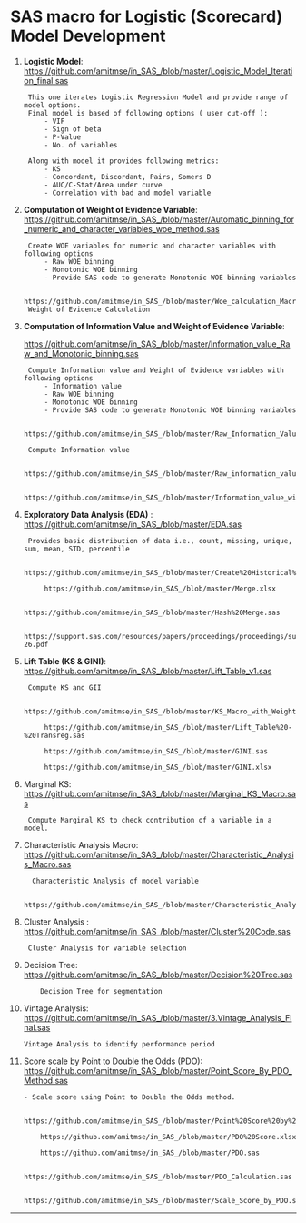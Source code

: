 # SAS macro for Logistic (Scorecard) Model Development

1. **Logistic Model**: https://github.com/amitmse/in_SAS_/blob/master/Logistic_Model_Iteration_final.sas
	
 		This one iterates Logistic Regression Model and provide range of model options.
   		Final model is based of following options ( user cut-off ):
	   		- VIF
	   		- Sign of beta
	   		- P-Value
	   		- No. of variables
   
		Along with model it provides following metrics:
			- KS
			- Concordant, Discordant, Pairs, Somers D
			- AUC/C-Stat/Area under curve
			- Correlation with bad and model variable

2. **Computation of Weight of Evidence Variable**: https://github.com/amitmse/in_SAS_/blob/master/Automatic_binning_for_numeric_and_character_variables_woe_method.sas

   		Create WOE variables for numeric and character variables with following options 
			- Raw WOE binning 	
			- Monotonic WOE binning	
			- Provide SAS code to generate Monotonic WOE binning variables 
   
		https://github.com/amitmse/in_SAS_/blob/master/Woe_calculation_Macro.sas
   		Weight of Evidence Calculation
     
4. **Computation of Information Value and Weight of Evidence Variable**:    

      https://github.com/amitmse/in_SAS_/blob/master/Information_value_Raw_and_Monotonic_binning.sas

   		Compute Information value and Weight of Evidence variables with following options
   			- Information value
			- Raw WOE binning 	
			- Monotonic WOE binning	
			- Provide SAS code to generate Monotonic WOE binning variables 

   		https://github.com/amitmse/in_SAS_/blob/master/Raw_Information_Value.sas

		Compute Information value
   
      		https://github.com/amitmse/in_SAS_/blob/master/Raw_information_value_LP.sas
   
      		https://github.com/amitmse/in_SAS_/blob/master/Information_value_with_Weight.sas
      
4. **Exploratory Data Analysis (EDA)** : https://github.com/amitmse/in_SAS_/blob/master/EDA.sas

   		Provides basic distribution of data i.e., count, missing, unique, sum, mean, STD, percentile
   
      		https://github.com/amitmse/in_SAS_/blob/master/Create%20Historical%20and%20Performance%20Variables.sas
   
      		https://github.com/amitmse/in_SAS_/blob/master/Merge.xlsx
   
      		https://github.com/amitmse/in_SAS_/blob/master/Hash%20Merge.sas
   
      		https://support.sas.com/resources/papers/proceedings/proceedings/sugi26/p103-26.pdf

6. **Lift Table (KS & GINI)**: https://github.com/amitmse/in_SAS_/blob/master/Lift_Table_v1.sas

		Compute KS and GII
   
      		https://github.com/amitmse/in_SAS_/blob/master/KS_Macro_with_Weight.sas
   
      		https://github.com/amitmse/in_SAS_/blob/master/Lift_Table%20-%20Transreg.sas
   
      		https://github.com/amitmse/in_SAS_/blob/master/GINI.sas
   
      		https://github.com/amitmse/in_SAS_/blob/master/GINI.xlsx

7. Marginal KS: https://github.com/amitmse/in_SAS_/blob/master/Marginal_KS_Macro.sas

		Compute Marginal KS to check contribution of a variable in a model.      

8. Characteristic Analysis Macro: https://github.com/amitmse/in_SAS_/blob/master/Characteristic_Analysis_Macro.sas

		 Characteristic Analysis of model variable
    
      		https://github.com/amitmse/in_SAS_/blob/master/Characteristic_Analysis_Macro_LP.sas

9. Cluster Analysis :  https://github.com/amitmse/in_SAS_/blob/master/Cluster%20Code.sas

		Cluster Analysis for variable selection   

10. Decision Tree: https://github.com/amitmse/in_SAS_/blob/master/Decision%20Tree.sas

      		Decision Tree for segmentation

11. Vintage Analysis: https://github.com/amitmse/in_SAS_/blob/master/3.Vintage_Analysis_Final.sas

		Vintage Analysis to identify performance period 


12. Score scale by Point to Double the Odds (PDO): https://github.com/amitmse/in_SAS_/blob/master/Point_Score_By_PDO_Method.sas

		- Scale score using Point to Double the Odds method.
    		
      		https://github.com/amitmse/in_SAS_/blob/master/Point%20Score%20by%20PDO%20Method.xlsx
    
      		https://github.com/amitmse/in_SAS_/blob/master/PDO%20Score.xlsx
    
      		https://github.com/amitmse/in_SAS_/blob/master/PDO.sas
    
      		https://github.com/amitmse/in_SAS_/blob/master/PDO_Calculation.sas
    
      		https://github.com/amitmse/in_SAS_/blob/master/Scale_Score_by_PDO.sas
      

***************************************************************************************************************
